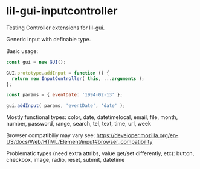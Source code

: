# lil-gui-inputcontroller
Testing Controller extensions for lil-gui.

Generic input with definable type. 

Basic usage:

```js
const gui = new GUI();

GUI.prototype.addInput = function () {
  return new InputController( this, ...arguments );
};

const params = { eventDate: '1994-02-13' }; 

gui.addInput( params, 'eventDate', 'date' );
```

Mostly functional types:  color, date, datetimelocal, email, file, month, number, password, range, search, tel, text, time, url, week

Browser compatibiliy may vary
see: https://developer.mozilla.org/en-US/docs/Web/HTML/Element/input#browser_compatibility

Problematic types (need extra attribs, value get/set differently, etc): button, checkbox, image, radio, reset, submit, datetime
